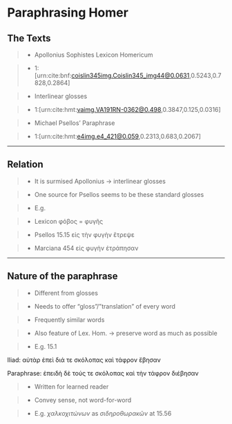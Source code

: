 # Paraphrasing Homer

## The Texts

>-	Apollonius Sophistes Lexicon Homericum

>- 1:[urn:cite:bnf:coislin345img.Coislin345_img44@0.0631,0.5243,0.7828,0.2864]

>-	Interlinear glosses

>- 1:[urn:cite:hmt:vaimg.VA191RN-0362@0.498,0.3847,0.125,0.0316]


>-	Michael Psellos’ Paraphrase

>- 1:[urn:cite:hmt:e4img.e4_421@0.059,0.2313,0.683,0.2067]

----

## Relation

>-	It is surmised Apollonius -> interlinear glosses

>-	One source for Psellos seems to be these standard glosses

>-	E.g. 

>- Lexicon φόβος = φυγῆς

>- Psellos 15.15 εἰς τὴν φυγὴν ἔτρεψε 

>- Marciana 454 εἰς φυγὴν ἐτράπησαν

---

## Nature of the paraphrase

>-	Different from glosses

>- Needs to offer “gloss”/”translation” of every word

>-	Frequently similar words 

>-	Also feature of Lex. Hom. -> preserve word as much as possible

>-	E.g.
15.1 

Iliad: αὐτὰρ ἐπεὶ διά τε σκόλοπας καὶ τάφρον ἔβησαν 
 
Paraphrase: ἐπειδὴ δὲ τούς τε σκόλοπας καὶ τὴν τάφρον διέβησαν

>-	Written for learned reader

>-	Convey sense, not word-for-word

>-	E.g.
*χαλκοχιτώνων* as *σιδηροθωρακῶν* at 15.56 
